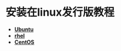# 安装在linux发行版教程

* **[Ubuntu](./ubuntulinux.md)**
* **[rhel](./rhel.md)**
* **[CentOS](./Installation-on-CentOs.md)**
